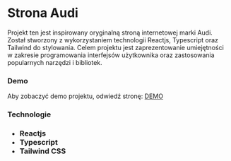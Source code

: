 # Strona Audi

<p>Projekt ten jest inspirowany oryginalną stroną internetowej marki Audi. Został stworzony z wykorzystaniem technologii Reactjs, Typescript oraz Tailwind do stylowania. Celem projektu jest zaprezentowanie umiejętności w zakresie programowania interfejsów użytkownika oraz zastosowania popularnych narzędzi i bibliotek.</p>

<h3>Demo</h3>
<p>Aby zobaczyć demo projektu, odwiedź stronę: <a href="https://pi0t3r-audi.netlify.app/">DEMO</a>

<h3>Technologie<h3>

<ul>
    <li>Reactjs</li>
    <li>Typescript</li>
    <li>Tailwind CSS</li>
</ul>
